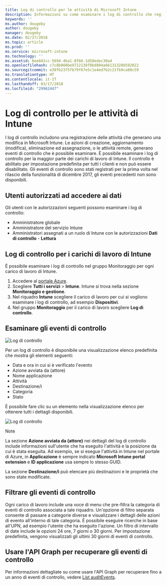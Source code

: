 ```yaml
---
title: Log di controllo per le attività di Microsoft Intune
description: Informazioni su come esaminare i log di controllo che registrano le attività di Microsoft Intune.
keywords: ''
ms.author: dougeby
author: dougeby
manager: dougeby
ms.date: 02/27/2018
ms.topic: article
ms.prod: ''
ms.service: microsoft-intune
ms.technology: ''
ms.assetid: 6ee841cc-5694-4ba1-8f66-1d58edec30a4
ms.openlocfilehash: c7c8b860be9722138f8bd804a66131328b592022
ms.sourcegitcommit: e30fb2375fb79f67e5c1e4ed7b2c21fb9ca80c59
ms.translationtype: HT
ms.contentlocale: it-IT
ms.lasthandoff: 03/17/2018
ms.locfileid: "29962447"
---
```

# <a name="audit-logs-for-intune-activities"></a>Log di controllo per le attività di Intune
I log di controllo includono una registrazione delle attività che generano una modifica in Microsoft Intune. Le azioni di creazione, aggiornamento (modifica), eliminazione ed assegnazione, o le attività remote, generano eventi di controllo che è possibile esaminare. È possibile esaminare i log di controllo per la maggior parte dei carichi di lavoro di Intune. Il controllo è abilitato per impostazione predefinita per tutti i clienti e non può essere disabilitato. Gli eventi di controllo sono stati registrati per la prima volta nel rilascio della funzionalità di dicembre 2017, gli eventi precedenti non sono disponibili.

## <a name="who-can-access-the-data"></a>Utenti autorizzati ad accedere ai dati
Gli utenti con le autorizzazioni seguenti possono esaminare i log di controllo:
- Amministratore globale
- Amministratore del servizio Intune
- Amministratori assegnati a un ruolo di Intune con le autorizzazioni **Dati di controllo** - **Lettura**

## <a name="audit-logs-for-intune-workloads"></a>Log di controllo per i carichi di lavoro di Intune
È possibile esaminare i log di controllo nel gruppo Monitoraggio per ogni carico di lavoro di Intune.  
1. Accedere al [portale Azure](https://portal.azure.com).
2. Scegliere **Tutti i servizi** > **Intune**. Intune si trova nella sezione **Monitoraggio e gestione**.
3. Nel riquadro **Intune** scegliere il carico di lavoro per cui si vogliono esaminare i log di controllo, ad esempio **Dispositivi**.
4. Nel gruppo **Monitoraggio** per il carico di lavoro scegliere **Log di controllo**.

## <a name="review-audit-events"></a>Esaminare gli eventi di controllo
![Log di controllo](./media/monitor-audit-logs.png "Log di controllo")

Per un log di controllo è disponibile una visualizzazione elenco predefinita che mostra gli elementi seguenti:    

- Data e ora in cui si è verificato l'evento
- Azione avviata da (attore)
- Nome applicazione
- Attività
- Destinazione/i
- Categoria
- Stato

È possibile fare clic su un elemento nella visualizzazione elenco per ottenere tutti i dettagli disponibili.

![Log di controllo](./media/monitor-audit-log-detail.png "Log di controllo")

> [!Note]    
> La sezione **Azione avviata da (attore)** nei dettagli del log di controllo include informazioni sull'utente che ha eseguito l'attività e la posizione da cui è stata eseguita. Ad esempio, se si esegue l'attività in Intune nel portale di Azure, in **Applicazione** è sempre indicato **Microsoft Intune portal extension** e **ID applicazione** usa sempre lo stesso GUID. 
>    
> La sezione **Destinazione/i** può elencare più destinazioni e le proprietà che sono state modificate.  


## <a name="filter-audit-events"></a>Filtrare gli eventi di controllo
Ogni carico di lavoro include una voce di menu che pre-filtra la categoria di eventi di controllo associata a tale riquadro. Un'opzione di filtro separata consente di passare a categorie diverse e visualizzare i dettagli delle azioni di evento all'interno di tale categoria. È possibile eseguire ricerche in base all'UPN, ad esempio l'utente che ha eseguito l'azione. Un filtro di intervallo di date include le opzioni 24 ore, 7 giorni o 30 giorni. Per impostazione predefinita, vengono visualizzati gli ultimi 30 giorni di eventi di controllo.

## <a name="use-graph-api-to-retrieve-audit-events"></a>Usare l'API Graph per recuperare gli eventi di controllo
Per informazioni dettagliate su come usare l'API Graph per recuperare fino a un anno di eventi di controllo, vedere [List auditEvents](https://developer.microsoft.com/en-us/graph/docs/api-reference/beta/api/intune_auditing_auditevent_list).